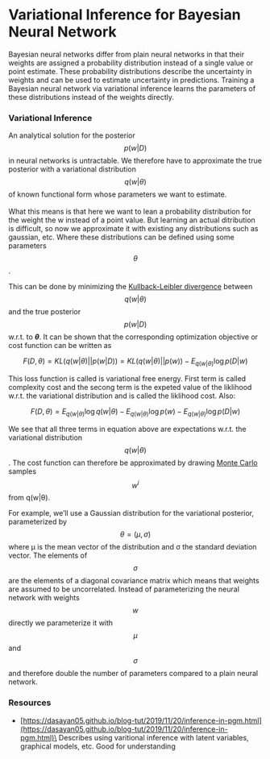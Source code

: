 # Variational Inference for Bayesian Neural Network

Bayesian neural networks differ from plain neural networks in that their weights are assigned a probability distribution instead of a single value or point estimate. These probability distributions describe the uncertainty in weights and can be used to estimate uncertainty in predictions. Training a Bayesian neural network via variational inference learns the parameters of these distributions instead of the weights directly.

### Variational Inference

An analytical solution for the posterior $$p(w|D)$$ in neural networks is untractable. We therefore have to approximate the true posterior with a variational distribution $$q(w|θ)$$ of known functional form whose parameters we want to estimate.\
\
What this means is that here we want to lean a probability distribution for the weight the w instead of a point value. But learning an actual ditribution is difficult, so now we approximate it with existing any distributions such as gaussian, etc. Where these distributions can be defined using some parameters $$\theta$$ .&#x20;

This can be done by minimizing the [Kullback-Leibler divergence](https://en.wikipedia.org/wiki/Kullback%E2%80%93Leibler\_divergence) between $$q(w|θ)$$ and the true posterior $$p(w|D)$$ w.r.t. to _**θ**_. It can be shown that the corresponding optimization objective or cost function can be written as

$$
F(D,\theta) = KL(q(w|\theta)||p(w|D)) = KL(q(w|\theta)||p(w)) - E_{q(w|\theta)}\log p(D|w)
$$

This loss function is called is variational free energy. First term is called complexity cost and the secong term is the expeted value of the liklihood w.r.t. the variational distribution and is called the liklihood cost. Also:

$$
F(D,\theta) =  E_{q(w|\theta)}\log q(w|\theta) - E_{q(w|\theta)}\log p(w)- E_{q(w|\theta)}\log p(D|w)
$$

We see that all three terms in equation above are expectations w.r.t. the variational distribution $$q(w|θ)$$ . The cost function can therefore be approximated by drawing [Monte Carlo](https://en.wikipedia.org/wiki/Monte\_Carlo\_method) samples $$w^i$$ from q(w|θ).

For example, we’ll use a Gaussian distribution for the variational posterior, parameterized by $$θ=(μ,σ)$$ where μ is the mean vector of the distribution and σ the standard deviation vector. The elements of $$σ$$ are the elements of a diagonal covariance matrix which means that weights are assumed to be uncorrelated. Instead of parameterizing the neural network with weights $$w$$ directly we parameterize it with $$μ$$ and $$σ$$ and therefore double the number of parameters compared to a plain neural network.

### Resources

* [https://dasayan05.github.io/blog-tut/2019/11/20/inference-in-pgm.html](https://dasayan05.github.io/blog-tut/2019/11/20/inference-in-pgm.html)\
  Describes using varitional inference with latent variables, graphical models, etc. Good for understanding
